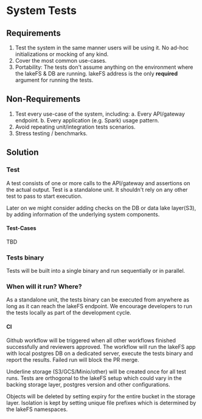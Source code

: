 # System Tests

## Requirements
1. Test the system in the same manner users will be using it. 
   No ad-hoc initializations or mocking of any kind. 
2. Cover the most common use-cases.
3. Portability: The tests don't assume anything on the environment where the lakeFS & DB are running.
   lakeFS address is the only **required** argument for running the tests.  

## Non-Requirements
1. Test every use-case of the system, including:
    a. Every API/gateway endpoint.
    b. Every application (e.g. Spark) usage pattern.
2. Avoid repeating unit/integration tests scenarios.
3. Stress testing / benchmarks. 

## Solution
### Test
A test consists of one or more calls to the API/gateway and assertions on the actual output.
Test is a standalone unit. It shouldn't rely on any other test to pass to start execution. 

Later on we might consider adding checks on the DB or data lake layer(S3),
by adding information of the underlying system components.

#### Test-Cases
TBD

### Tests binary
Tests will be built into a single binary and run sequentially or in parallel.

### When will it run? Where?
As a standalone unit, the tests binary can be executed from anywhere as long as it can reach the lakeFS endpoint.
We encourage developers to run the tests locally as part of the development cycle. 

#### CI
Github workflow will be triggered when all other workflows finished successfully and reviewers approved.
The workflow will run the lakeFS app with local postgres DB on a dedicated server,
execute the tests binary and report the results. Failed run will block the PR merge.

Underline storage (S3/GCS/Minio/other) will be created once for all test runs.
Tests are orthogonal to the lakeFS setup which could vary in the backing storage layer,
postgres version and other configurations.

Objects will be deleted by setting expiry for the entire bucket in the storage layer.
Isolation is kept by setting unique file prefixes which is determined by the lakeFS namespaces.
